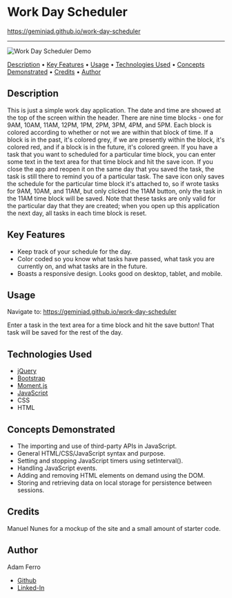 # Work Day Scheduler

<https://geminiad.github.io/work-day-scheduler>

------------------------------------------------------

![Work Day Scheduler Demo](./assets/images/work-day-scheduler-demo.gif)

<a href="#description">Description</a> •
<a href="#key-features">Key Features</a> •
<a href="#usage">Usage</a> •
<a href="#technologies-used">Technologies Used</a> •
<a href="#concepts-demonstrated">Concepts Demonstrated</a> •
<a href="#credits">Credits</a> •
<a href="#author">Author</a>

## Description

This is just a simple work day application. The date and time are showed at the top of the screen within the header. There are nine time blocks - one for 9AM, 10AM, 11AM, 12PM, 1PM, 2PM, 3PM, 4PM, and 5PM. Each block is colored according to whether or not we are within that block of time. If a block is in the past, it's colored grey, if we are presently within the block, it's colored red, and if a block is in the future, it's colored green. If you have a task that you want to scheduled for a particular time block, you can enter some text in the text area for that time block and hit the save icon. If you close the app and reopen it on the same day that you saved the task, the task is still there to remind you of a particular task. The save icon only saves the schedule for the particular time block it's attached to, so if wrote tasks for 9AM, 10AM, and 11AM, but only clicked the 11AM button, only the task in the 11AM time block will be saved. Note that these tasks are only valid for the particular day that they are created; when you open up this application the next day, all tasks in each time block is reset.

## Key Features

- Keep track of your schedule for the day.
- Color coded so you know what tasks have passed, what task you are currently on, and what tasks are in the future.
- Boasts a responsive design. Looks good on desktop, tablet, and mobile.

## Usage

Navigate to: <https://geminiad.github.io/work-day-scheduler>

Enter a task in the text area for a time block and hit the save button! That task will be saved for the rest of the day.

## Technologies Used

- [jQuery](https://jquery.com/)
- [Bootstrap](https://getbootstrap.com/)
- [Moment.js](https://momentjs.com/)
- [JavaScript](https://www.javascript.com/)
- CSS
- HTML

## Concepts Demonstrated

- The importing and use of third-party APIs in JavaScript.
- General HTML/CSS/JavaScript syntax and purpose.
- Setting and stopping JavaScript timers using setInterval().
- Handling JavaScript events.
- Adding and removing HTML elements on demand using the DOM.
- Storing and retrieving data on local storage for persistence between sessions.

## Credits

Manuel Nunes for a mockup of the site and a small amount of starter code.

## Author

Adam Ferro
- [Github](https://github.com/GeminiAd)
- [Linked-In](https://www.linkedin.com/in/adam-ferro)